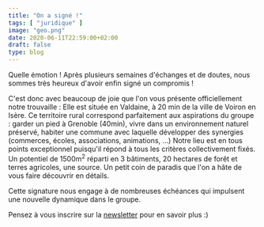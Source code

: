 ```yaml
---
title: "On a signé !"
tags: [ "juridique" ]
image: "geo.png"
date: 2020-06-11T22:59:00+02:00
draft: false
type: blog
---
```


Quelle émotion ! Après plusieurs semaines d'échanges et de doutes, 
nous sommes très heureux d'avoir enfin signé un compromis !

C'est donc avec beaucoup de joie que l'on vous présente officiellement notre trouvaille :
Elle est située en Valdaine, à 20 min de la ville de Voiron en Isère.
Ce territoire rural correspond parfaitement aux aspirations du groupe : garder un pied à Grenoble (40min),
vivre dans un environnement naturel préservé, habiter une commune avec laquelle développer des synergies 
(commerces, écoles, associations, animations, ...)
Notre lieu est en tous points exceptionnel puisqu'il répond à tous les critères collectivement fixés.
Un potentiel de 1500m<sup>2</sup> réparti en 3 bâtiments, 20 hectares de forêt et terres agricoles, une source.
Un petit coin de paradis que l'on a hâte de vous faire découvrir en détails.

Cette signature nous engage à de nombreuses échéances qui impulsent une nouvelle dynamique dans le groupe.

Pensez à vous inscrire sur la [newsletter](/contact) pour en savoir plus :)
